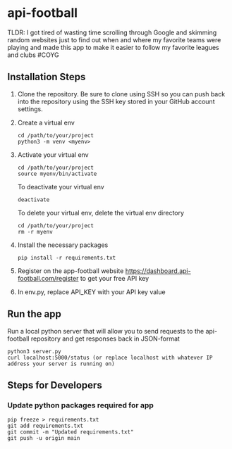 # api-football

TLDR: I got tired of wasting time scrolling through Google and skimming random websites just to find out when and where my favorite teams were playing and made this app to make it easier to follow my favorite leagues and clubs #COYG

## Installation Steps
1. Clone the repository. Be sure to clone using SSH so you can push back into the repository using the SSH key stored in your GitHub account settings.

2. Create a virtual env
   ```
   cd /path/to/your/project
   python3 -m venv <myenv>
   ```

3. Activate your virtual env
   ```
   cd /path/to/your/project
   source myenv/bin/activate
   ```
   
   To deactivate your virtual env
   ```
   deactivate
   ```

   To delete your virtual env, delete the virtual env directory
   ```
   cd /path/to/your/project
   rm -r myenv
   ```

5. Install the necessary packages
   ```
   pip install -r requirements.txt
   ```

6. Register on the app-football website https://dashboard.api-football.com/register to get your free API key

7. In env.py, replace API_KEY with your API key value

## Run the app
Run a local python server that will allow you to send requests to the api-football repository and get responses back in JSON-format
   ```
   python3 server.py
   curl localhost:5000/status (or replace localhost with whatever IP address your server is running on)
   ```

## Steps for Developers

### Update python packages required for app
```
pip freeze > requirements.txt
git add requirements.txt
git commit -m "Updated requirements.txt"
git push -u origin main
```

